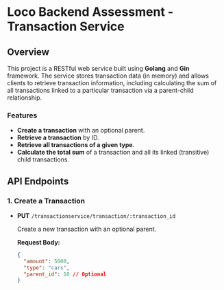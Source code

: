 # Loco Backend Assessment - Transaction Service

## Overview
This project is a RESTful web service built using **Golang** and **Gin** framework. The service stores transaction data (in memory) and allows clients to retrieve transaction information, including calculating the sum of all transactions linked to a particular transaction via a parent-child relationship.

### Features
- **Create a transaction** with an optional parent.
- **Retrieve a transaction** by ID.
- **Retrieve all transactions of a given type**.
- **Calculate the total sum** of a transaction and all its linked (transitive) child transactions.

## API Endpoints

### 1. **Create a Transaction**
- **PUT** `/transactionservice/transaction/:transaction_id`
  
  Create a new transaction with an optional parent.
  
  **Request Body:**
  ```json
  {
    "amount": 5000,
    "type": "cars",
    "parent_id": 10 // Optional
  }
